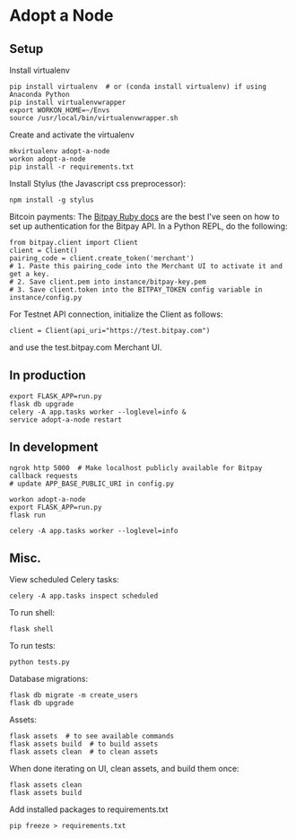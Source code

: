 
# Adopt a Node

## Setup

Install virtualenv
```
pip install virtualenv  # or (conda install virtualenv) if using Anaconda Python
pip install virtualenvwrapper
export WORKON_HOME=~/Envs
source /usr/local/bin/virtualenvwrapper.sh
```

Create and activate the virtualenv
```
mkvirtualenv adopt-a-node
workon adopt-a-node
pip install -r requirements.txt
```

Install Stylus (the Javascript css preprocessor):
```
npm install -g stylus
```

Bitcoin payments:
The [Bitpay Ruby docs](https://github.com/bitpay/ruby-client/blob/master/GUIDE.md#bitpay-authentication) are the best I've seen on how to set up authentication for the Bitpay API. In a Python REPL, do the following:
```
from bitpay.client import Client
client = Client()
pairing_code = client.create_token('merchant')
# 1. Paste this pairing_code into the Merchant UI to activate it and get a key.
# 2. Save client.pem into instance/bitpay-key.pem
# 3. Save client.token into the BITPAY_TOKEN config variable in instance/config.py
```

For Testnet API connection, initialize the Client as follows:
```
client = Client(api_uri="https://test.bitpay.com")
```
and use the test.bitpay.com Merchant UI.

## In production
```
export FLASK_APP=run.py
flask db upgrade
celery -A app.tasks worker --loglevel=info &
service adopt-a-node restart
```

## In development
```
ngrok http 5000  # Make localhost publicly available for Bitpay callback requests
# update APP_BASE_PUBLIC_URI in config.py

workon adopt-a-node
export FLASK_APP=run.py
flask run

celery -A app.tasks worker --loglevel=info
```

## Misc.
View scheduled Celery tasks:
```
celery -A app.tasks inspect scheduled
```

To run shell:
```
flask shell
```

To run tests:
```
python tests.py
```

Database migrations:
```
flask db migrate -m create_users
flask db upgrade
```

Assets:
```
flask assets  # to see available commands
flask assets build  # to build assets
flask assets clean  # to clean assets
```

When done iterating on UI, clean assets, and build them once:
```
flask assets clean
flask assets build
```

Add installed packages to requirements.txt
```
pip freeze > requirements.txt
```
